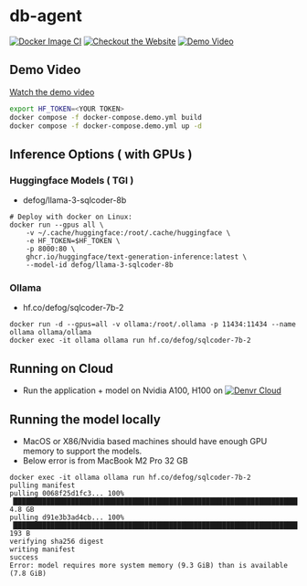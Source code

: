 # db-agent

[![Docker Image CI](https://github.com/db-agent/db-agent/actions/workflows/docker-image.yml/badge.svg)](https://github.com/db-agent/db-agent/actions/workflows/docker-image.yml)
[![Checkout the Website](https://img.shields.io/badge/Visit-Our%20Website-brightgreen)](https://www.db-agent.com)
[![Demo Video](https://img.shields.io/badge/Visit-Our%20Demo-red)](https://youtu.be/tt0oTIrY260)





## Demo Video

[Watch the demo video](https://youtu.be/KT84qySZw1I)



```bash
export HF_TOKEN=<YOUR TOKEN>
docker compose -f docker-compose.demo.yml build
docker compose -f docker-compose.demo.yml up -d
```

## Inference Options ( with GPUs )

### Huggingface Models ( TGI )

- defog/llama-3-sqlcoder-8b

```
# Deploy with docker on Linux:
docker run --gpus all \
	-v ~/.cache/huggingface:/root/.cache/huggingface \
 	-e HF_TOKEN=$HF_TOKEN \
	-p 8000:80 \
	ghcr.io/huggingface/text-generation-inference:latest \
	--model-id defog/llama-3-sqlcoder-8b
```


### Ollama 

- hf.co/defog/sqlcoder-7b-2

```
docker run -d --gpus=all -v ollama:/root/.ollama -p 11434:11434 --name ollama ollama/ollama
docker exec -it ollama ollama run hf.co/defog/sqlcoder-7b-2

```

## Running on Cloud

- Run the application + model on Nvidia A100, H100 on [![Denvr Cloud](https://img.shields.io/badge/Run%20On-Denvr%20Cloud-brightgreen)](https://console.cloud.denvrdata.com/account/login)

## Running the model locally

- MacOS or X86/Nvidia based machines should have enough GPU memory to support the models.
- Below error is from MacBook M2 Pro 32 GB

```
docker exec -it ollama ollama run hf.co/defog/sqlcoder-7b-2
pulling manifest
pulling 0068f25d1fc3... 100% ▕██████████████████████████████████████████████████████████████████████████████████████████████████████████████████████████████████████████████████████▏ 4.8 GB
pulling d91e3b3ad4cb... 100% ▕██████████████████████████████████████████████████████████████████████████████████████████████████████████████████████████████████████████████████████▏  193 B
verifying sha256 digest
writing manifest
success
Error: model requires more system memory (9.3 GiB) than is available (7.8 GiB)
```



